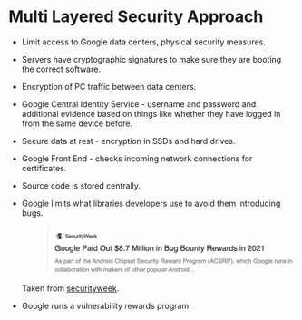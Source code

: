 # Multi Layered Security Approach

* Limit access to Google data centers, physical security measures.

* Servers have cryptographic signatures to make sure they are booting the correct software.

* Encryption of PC traffic between data centers.

* Google Central Identity Service - username and password and additional evidence based on things like whether they have logged in from the same device before.

* Secure data at rest - encryption in SSDs and hard drives.

* Google Front End - checks incoming network connections for certificates.

* Source code is stored centrally.

* Google limits what libraries developers use to avoid them introducing bugs.

    ![bounty-bugs](/assets/bounty-bugs.png)

    Taken from [securityweek](https://www.securityweek.com/google-paid-out-87-million-bug-bounty-rewards-2021).

* Google runs a vulnerability rewards program.


